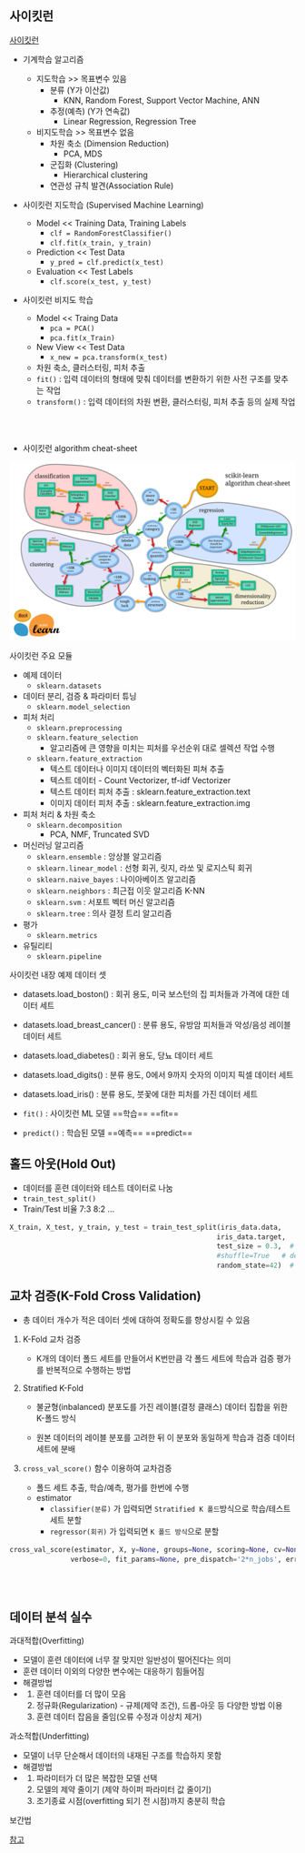 ## 사이킷런

[사이킷런](https://scikit-learn.org/stable/)

- 기계학습 알고리즘
  - 지도학습 >> 목표변수 있음
    - 분류 (Y가 이산값)
      - KNN, Random Forest, Support Vector Machine, ANN
    - 추정(예측) (Y가 연속값)
      - Linear Regression, Regression Tree
  - 비지도학습 >> 목표변수 없음
    - 차원 축소 (Dimension Reduction)
      - PCA, MDS
    - 군집화 (Clustering)
      - Hierarchical clustering
    - 연관성 규칙 발견(Association Rule)



- 사이킷런 지도학습 (Supervised Machine Learning)
  - Model  << Training Data, Training Labels
    - `clf = RandomForestClassifier()`
    - `clf.fit(x_train, y_train)`
  - Prediction << Test Data
    - `y_pred = clf.predict(x_test)`
  - Evaluation << Test Labels
    - `clf.score(x_test, y_test)`



- 사이킷런 비지도 학습
  - Model << Traing Data
    - `pca = PCA()`
    - `pca.fit(x_Train)`
  - New View << Test Data
    - `x_new = pca.transform(x_test)`
  - 차원 축소, 클러스터링, 피처 추출
  - `fit()` : 입력 데이터의 형태에 맞춰 데이터를 변환하기 위한 사전 구조를 맞추는 작업
  - `transform()` : 입력 데이터의 차원 변환, 클러스터링, 피처 추출 등의 실제 작업

<br>

<br>

- 사이킷런 algorithm cheat-sheet

![scikit-learn cheet-sheet](scikit-learn-imgaes/Scikit-learn%20algorithm%20cheat-sheet.png)





사이킷런 주요 모듈

- 예제 데이터
  - `sklearn.datasets`
- 데이터 분리, 검증 & 파라미터 튜닝
  - `sklearn.model_selection`
- 피처 처리
  - `sklearn.preprocessing`
  - `sklearn.feature_selection`
    - 알고리즘에 큰 영향을 미치는 피처를 우선순위 대로 셀렉션 작업 수행
  - `sklearn.feature_extraction`
    - 텍스트 데이터나 이미지 데이터의 벡터화된 피쳐 추출
    - 텍스트 데이터 - Count Vectorizer, tf-idf Vectorizer
    - 텍스트 데이터 피처 추출 :  sklearn.feature_extraction.text
    - 이미지 데이터 피처 추출 : sklearn.feature_extraction.img
- 피처 처리 & 차원 축소
  - `sklearn.decomposition`
    - PCA, NMF, Truncated SVD
- 머신러닝 알고리즘
  - `sklearn.ensemble` : 앙상블 알고리즘
  - `sklearn.linear_model` : 선형 회귀, 릿지, 라쏘 및 로지스틱 회귀
  - `sklearn.naive_bayes` : 나이아베이즈 알고리즘
  - `sklearn.neighbors` : 최근접 이웃 알고리즘 K-NN
  - `sklearn.svm` : 서포트 벡터 머신 알고리즘
  - `sklearn.tree` : 의사 결정 트리 알고리즘
- 평가
  - `sklearn.metrics`
- 유틸리티
  - `sklearn.pipeline`



사이킷런 내장 예제 데이터 셋

- datasets.load_boston() : 회귀 용도, 미국 보스턴의 집 피처들과 가격에 대한 데이터 세트
- datasets.load_breast_cancer() : 분류 용도, 유방암 피처들과 악성/음성 레이블 데이터 세트
- datasets.load_diabetes() : 회귀 용도, 당뇨 데이터 세트
- datasets.load_digits() : 분류 용도, 0에서 9까지 숫자의 이미지 픽셀 데이터 세트
- datasets.load_iris() : 분류 용도, 붓꽃에 대한 피처를 가진 데이터 세트



- `fit()` : 사이킷런 ML 모델 ==학습== ==fit==
- `predict()` : 학습된 모델 ==예측== ==predict==



## 홀드 아웃(Hold Out)

- 데이터를 훈련 데이터와 테스트 데이터로 나눔
- `train_test_split()`
- Train/Test 비율 7:3 8:2 ...

```python
X_train, X_test, y_train, y_test = train_test_split(iris_data.data,
                                                   iris_data.target,
                                                   test_size = 0.3,  # 테스트 세트 크기를 얼마로 샘플링 할 것인가, default = 0.25 (25%)
                                                   #shuffle=True   # default = True, 데이터를 분리하기 전에 데이터를 미리 섞을지 결정
                                                   random_state=42)  # 재현율을 보장받기 위해서는 옵션 설정
```



## 교차 검증(K-Fold Cross Validation)

- 총 데이터 개수가 적은 데이터 셋에 대하여 정확도를 향상시킬 수 있음

1. K-Fold 교차 검증
   - K개의 데이터 폴드 세트를 만들어서 K번만큼 각 폴드 세트에 학습과 검증 평가를 반복적으로 수행하는 방법

2. Stratified K-Fold

   - 불균형(inbalanced) 분포도를 가진 레이블(결정 클래스) 데이터 집합을 위한 K-폴드 방식

   - 원본 데이터의 레이블 분포를 고려한 뒤 이 분포와 동일하게 학습과 검증 데이터 세트에 분배

3. `cross_val_score()` 함수 이용하여 교차검증
   - 폴드 세트 추출, 학습/예측, 평가를 한번에 수행
   - estimator
     - `classifier(분류)` 가 입력되면 `Stratified K 폴드`방식으로 학습/테스트 세트 분할
     - `regressor(회귀)` 가 입력되면 `K 폴드 방식`으로 분할

```python
cross_val_score(estimator, X, y=None, groups=None, scoring=None, cv=None, n_jobs=None,
               verbose=0, fit_params=None, pre_dispatch='2*n_jobs', error_score=nan,)
```

<br>

<br>

## 데이터 분석 실수

과대적합(Overfitting)

- 모델이 훈련 데이터에 너무 잘 맞지만 일반성이 떨어진다는 의미
- 훈련 데이터 이외의 다양한 변수에는 대응하기 힘들어짐
- 해결방법
- 1) 훈련 데이터를 더 많이 모음
  2) 정규화(Regularization) - 규제(제약 조건), 드롭-아웃 등 다양한 방법 이용
  3) 훈련 데이터 잡음을 줄임(오류 수정과 이상치 제거)



과소적합(Underfitting)

- 모델이 너무 단순해서 데이터의 내재된 구조를 학습하지 못함
- 해결방법
- 1. 파라미터가 더 많은 복잡한 모델 선택
  2. 모델의 제약 줄이기 (제약 하이퍼 파라미터 값 줄이기)
  3. 조기종료 시점(overfitting 되기 전 시점)까지 충분히 학습







보간법

[참고](https://iskim3068.tistory.com/35)